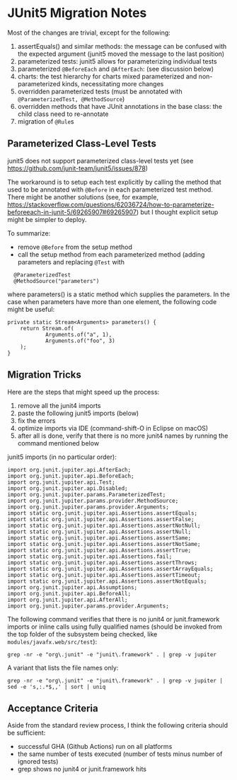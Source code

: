 # JUnit5 Migration Notes

Most of the changes are trivial, except for the following:

1. assertEquals() and similar methods: the message can be confused with the expected argument (junit5 moved the message to the last position)
2. parameterized tests: junit5 allows for parameterizing individual tests
3. parameterized `@BeforeEach` and `@AfterEach`: (see discussion below)
4. charts: the test hierarchy for charts mixed parameterized and non-parameterized kinds, necessitating more changes
5. overridden parameterized tests (must be annotated with `@ParameterizedTest, @MethodSource`)
6. overridden methods that have JUnit annotations in the base class: the child class need to re-annotate
7. migration of `@Rule`s

## Parameterized Class-Level Tests

junit5 does not support parameterized class-level tests yet (see https://github.com/junit-team/junit5/issues/878)

The workaround is to setup each test explicitly by calling the method that used to be annotated with `@Before` in each parameterized test method.  There might be another solutions (see, for example, https://stackoverflow.com/questions/62036724/how-to-parameterize-beforeeach-in-junit-5/69265907#69265907) but I thought explicit setup might be simpler to deploy.

To summarize:
- remove `@Before` from the setup method
- call the setup method from each parameterized method (adding parameters and replacing `@Test` with
```
  @ParameterizedTest
  @MethodSource("parameters")
```
where parameters() is a static method which supplies the parameters.  In the case when parameters have more than one element, the following code might be useful:
```
private static Stream<Arguments> parameters() {
    return Stream.of(
            Arguments.of("a", 1),
            Arguments.of("foo", 3)
    );
}
```

## Migration Tricks

Here are the steps that might speed up the process:

1. remove all the junit4 imports
2. paste the following junit5 imports (below)
3. fix the errors
6. optimize imports via IDE (command-shift-O in Eclipse on macOS)
7. after all is done, verify that there is no more junit4 names by running the command mentioned below

junit5 imports (in no particular order):
```
import org.junit.jupiter.api.AfterEach;
import org.junit.jupiter.api.BeforeEach;
import org.junit.jupiter.api.Test;
import org.junit.jupiter.api.Disabled;
import org.junit.jupiter.params.ParameterizedTest;
import org.junit.jupiter.params.provider.MethodSource;
import org.junit.jupiter.params.provider.Arguments;
import static org.junit.jupiter.api.Assertions.assertEquals;
import static org.junit.jupiter.api.Assertions.assertFalse;
import static org.junit.jupiter.api.Assertions.assertNotNull;
import static org.junit.jupiter.api.Assertions.assertNull;
import static org.junit.jupiter.api.Assertions.assertSame;
import static org.junit.jupiter.api.Assertions.assertNotSame;
import static org.junit.jupiter.api.Assertions.assertTrue;
import static org.junit.jupiter.api.Assertions.fail;
import static org.junit.jupiter.api.Assertions.assertThrows;
import static org.junit.jupiter.api.Assertions.assertArrayEquals;
import static org.junit.jupiter.api.Assertions.assertTimeout;
import static org.junit.jupiter.api.Assertions.assertNotEquals;
import org.junit.jupiter.api.Assumptions;
import org.junit.jupiter.api.BeforeAll;
import org.junit.jupiter.api.AfterAll;
import org.junit.jupiter.params.provider.Arguments;
```

The following command verifies that there is no junit4 or junit.framework imports or
inline calls using fully qualified names (should be invoked from the top folder of the subsystem being checked,
like `modules/javafx.web/src/test`):

```
grep -nr -e "org\.junit" -e "junit\.framework" . | grep -v jupiter
```

A variant that lists the file names only:

```
grep -nr -e "org\.junit" -e "junit\.framework" . | grep -v jupiter | sed -e 's,:.*$,,' | sort | uniq
```


## Acceptance Criteria

Aside from the standard review process, I think the following criteria should be sufficient:
- successful GHA (Github Actions) run on all platforms
- the same number of tests executed (number of tests minus number of ignored tests)
- grep shows no junit4 or junit.framework hits

